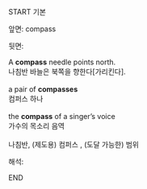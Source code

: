 START
기본

앞면:
compass


뒷면:
<div>A <strong>compass</strong> needle points north. </div><div><div>나침반 바늘은 북쪽을 향한다[가리킨다].</div></div><div><br></div><div><div>a pair of <b>compasses</b> </div><div>컴퍼스 하나</div></div><div><br></div><div><div>the <b>compass</b> of a singer’s voice </div><div>가수의 목소리 음역</div></div><div><br></div><div>나침반,  (제도용) 컴퍼스 , (도달 가능한) 범위</div>


해석:
<!--ID: 1746614453643-->
END
